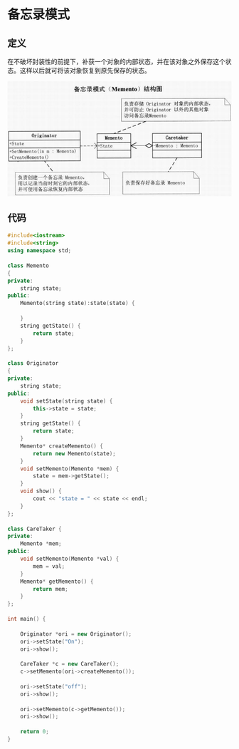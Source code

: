 # 备忘录模式





## 定义

在不破坏封装性的前提下，补获一个对象的内部状态，并在该对象之外保存这个状态。这样以后就可将该对象恢复到原先保存的状态。

![](https://github.com/908760230/Records/blob/master/%E8%AE%BE%E8%AE%A1%E6%A8%A1%E5%BC%8F/image/%E5%A4%87%E5%BF%98%E5%BD%95%E6%A8%A1%E5%BC%8F.png)



## 代码

```c++
#include<iostream>
#include<string>
using namespace std;

class Memento
{
private:
	string state;
public:
	Memento(string state):state(state) {

	}
	string getState() {
		return state;
	}
};

class Originator
{
private:
	string state;
public:
	void setState(string state) {
		this->state = state;
	}
	string getState() {
		return state;
	}
	Memento* createMemento() {
		return new Memento(state);
	}
	void setMemento(Memento *mem) {
		state = mem->getState();
	}
	void show() {
		cout << "state = " << state << endl;
	}
};

class CareTaker {
private:
	Memento *mem;
public:
	void setMemento(Memento *val) {
		mem = val;
	}
	Memento* getMemento() {
		return mem;
	}
};

int main() {

	Originator *ori = new Originator();
	ori->setState("On");
	ori->show();

	CareTaker *c = new CareTaker();
	c->setMemento(ori->createMemento());

	ori->setState("off");
	ori->show();

	ori->setMemento(c->getMemento());
	ori->show();

	return 0;
}
```

